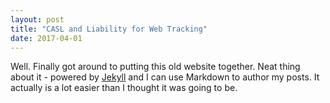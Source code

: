 ```yaml
---
layout: post
title: "CASL and Liability for Web Tracking"
date: 2017-04-01
---
```


Well. Finally got around to putting this old website together. Neat thing about it - powered by [Jekyll](http://jekyllrb.com) and I can use Markdown to author my posts. It actually is a lot easier than I thought it was going to be.
